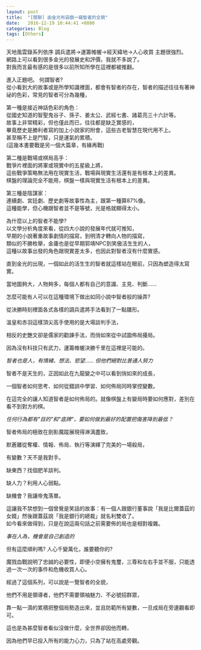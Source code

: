 ```yaml
---
layout: post
title:  "[閒聊] 由金光布袋戲一窺智者的全貌"
date:   2016-12-19 10:44:41 +0800
categories: Blog
tags: [Others]
---
```


  
天地風雲錄系列依序   調兵遣將->運籌帷幄->經天緯地->人心收買   主題很強烈。  
網路上可以看到很多金光的發展史和評價，我就不多說了。  
對我而言最有感的是很多以前所知所學在這裡都被推翻。

進入正題吧。 何謂智者?  
從小看到大的故事或是所學知識裡面，都會有智者的存在，智者的描述往往有著神祕的色彩，常見的智者可分為幾種，

第一種是接近神話色彩的角色：  
從國史知道的智聖鬼谷子、孫子、姜太公、武經七書、諸葛亮三十六計等。  
故事上非常精彩，但也僅此而已，往往都是缺乏實感的，  
畢竟歷史是勝利者寫的加上小說家的附會，這些古老智慧在現代用不上。  
甚至稱不上是鬥智，只是運氣的累積。  
(這幾本書要戰是另一個大篇章，有緣再戰)

第二種是戰場或棋局高手：  
戰爭片裡面的將軍或現實中的五星級上將，  
這些戰爭策略無法用在現實生活，戰場與現實生活還有是有根本上的差異。  
棋盤的理論完全不能用，棋盤一樣與現實生活有根本上的差異。

第三種是陰謀家：  
連續劇、宮廷劇、歷史劇等故事性為主，跟第一種算87%像。  
這種能學，但心機跟智者並不是等號，光是格就顯得太小。

為什麼以上的智者不能學?  
以文學分析角度來看，從四大小說的發展年代就可推知，  
早期的小說著重故事劇情的描寫，到明清才轉向人物的描寫，  
類似的不勝枚舉，金庸也是從早期郭靖NPC到笑傲活生生的人，  
這種以故事出發的角色跟現實差太多，也因此對智者沒有什麼實感。

直到金光的出現，一個如此的活生生的智者就這樣站在眼前，只因為塑造得太寫實。

當地圖夠大，人物夠多，每個人都有自己的意識、主見、判斷......

怎麼可能有人可以在這種環境下做出如同小說中智者般的操弄?

從決勝時刻裡面各式各樣的調兵遣將手法看到了一點雛形。

溫皇和赤羽這樣頂尖高手使用的是大場談判手法，

相反的史艷文卻是儒家的勸諫手法，而俏如來從中試圖佈局擾局。

因為沒有科技只有武力，運籌帷幄決勝千里在這裡是可能的。

*智者也是人，有情緒、想法、慾望...... 但他們絕對比普通人努力*


智者不是天生的，正因如此在九龍變之中可以看到俏如來的成長，

一個智者如何思考、如何從錯誤中學習、如何佈局同時掌控變數。

在這完全的讓人知道智者是如何佈局的。就像棋盤上有變局時要如何應對，差別在看不到對方的棋。

*任何行為都有"目的"和"底牌"，要如何做到最好的配置把傷害降到最低？*

智者佈局的極致在劍影魔蹤展現得淋漓盡致，

默蒼離從奪權、情報、佈局、執行等演繹了完美的一場殺局，

有變數？天不是我對手。

缺東西？找個肥羊談判。

缺人力？利用人心弱點。

缺機會？我讓帝鬼落單。

這讓我不禁想到一個曾覺是笑話的故事：有一個人跟銀行董事說「我是比爾蓋茲的女婿」然後跟蓋茲說「我是銀行的總裁」就名利雙收了。  
如今看來做得到，只是在說這兩句話之前需要佈的局也是相對複雜。


*事在人為，機會是自己創造的*


但有這麼順利嗎? 人心千變萬化，誰要聽你的?

魔戮血戰說明了忠誠的必要性，即便小空擁有鬼璽，三尊和左右手並不服，只能透過一次一次的事件和危機收買人心。


經過了這個系列，可以說是一覽智者的全貌，

他們不用是領導者，他們不需要領袖魅力、不必號招群眾，

靠一點一滴的累積把整個局勢造出來，並且防範所有變數，一旦成局在旁邊觀看即可。

這也是為甚麼智者看似沒做什麼，全世界卻因他而轉，

因為他們早已投入所有的能力心力，只為了站在高處旁觀。